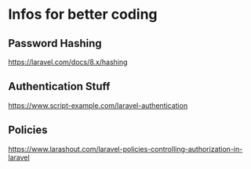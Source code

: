 # Infos for better coding

## Password Hashing

https://laravel.com/docs/8.x/hashing

## Authentication Stuff

https://www.script-example.com/laravel-authentication

## Policies

https://www.larashout.com/laravel-policies-controlling-authorization-in-laravel